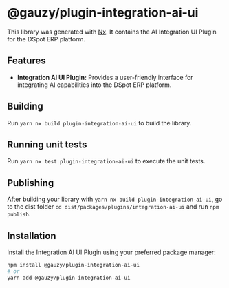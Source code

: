# @gauzy/plugin-integration-ai-ui

This library was generated with [Nx](https://nx.dev). It contains the AI Integration UI Plugin for the DSpot ERP platform.

## Features

-   **Integration AI UI Plugin:** Provides a user-friendly interface for integrating AI capabilities into the DSpot ERP platform.

## Building

Run `yarn nx build plugin-integration-ai-ui` to build the library.

## Running unit tests

Run `yarn nx test plugin-integration-ai-ui` to execute the unit tests.

## Publishing

After building your library with `yarn nx build plugin-integration-ai-ui`, go to the dist folder `cd dist/packages/plugins/integration-ai-ui` and run `npm publish`.

## Installation

Install the Integration AI UI Plugin using your preferred package manager:

```bash
npm install @gauzy/plugin-integration-ai-ui
# or
yarn add @gauzy/plugin-integration-ai-ui
```
